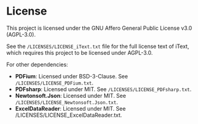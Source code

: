 # License

This project is licensed under the GNU Affero General Public License v3.0 (AGPL-3.0).

See the `/LICENSES/LICENSE_iText.txt` file for the full license text of iText, which requires this project to be licensed under AGPL-3.0.

For other dependencies:
- **PDFium**: Licensed under BSD-3-Clause. See `/LICENSES/LICENSE_PDFium.txt`.
- **PDFsharp**: Licensed under MIT. See `/LICENSES/LICENSE_PDFsharp.txt`.
- **Newtonsoft.Json**: Licensed under MIT. See `/LICENSES/LICENSE_Newtonsoft.Json.txt`.
- **ExcelDataReader**: Licensed under MIT. See /LICENSES/LICENSE_ExcelDataReader.txt.